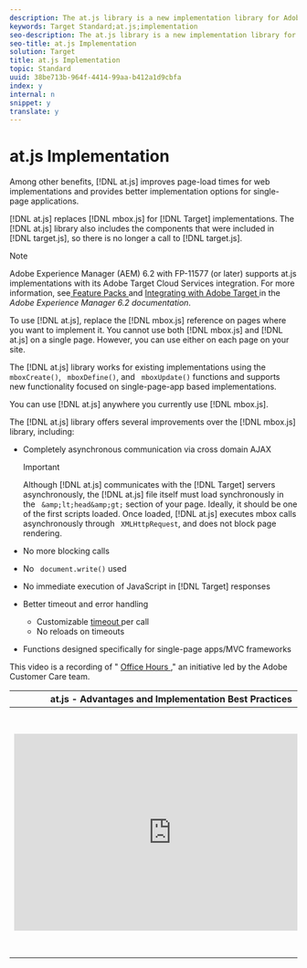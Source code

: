 ```yaml
---
description: The at.js library is a new implementation library for Adobe Target designed for both typical web implementations and single-page applications.
keywords: Target Standard;at.js;implementation
seo-description: The at.js library is a new implementation library for Adobe Target designed for both typical web implementations and single-page applications.
seo-title: at.js Implementation
solution: Target
title: at.js Implementation
topic: Standard
uuid: 38be713b-964f-4414-99aa-b412a1d9cbfa
index: y
internal: n
snippet: y
translate: y
---
```


# at.js Implementation

Among other benefits, [!DNL  at.js] improves page-load times for web implementations and provides better implementation options for single-page applications. 

[!DNL  at.js] replaces [!DNL  mbox.js] for [!DNL  Target] implementations. The [!DNL  at.js] library also includes the components that were included in [!DNL  target.js], so there is no longer a call to [!DNL  target.js]. 


>[!NOTE]
>
>Adobe Experience Manager (AEM) 6.2 with FP-11577 (or later) supports at.js implementations with its Adobe Target Cloud Services integration. For more information, see[ Feature Packs ](https://docs.adobe.com/docs/en/aem/6-2/release-notes/feature-packs.html) and [ Integrating with Adobe Target ](https://docs.adobe.com/docs/en/aem/6-2/administer/integration/marketing-cloud/target.html) in the *Adobe Experience Manager 6.2 documentation*. 



To use [!DNL  at.js], replace the [!DNL  mbox.js] reference on pages where you want to implement it. You cannot use both [!DNL  mbox.js] and [!DNL  at.js] on a single page. However, you can use either on each page on your site. 

The [!DNL  at.js] library works for existing implementations using the ` mboxCreate()`, ` mboxDefine()`, and ` mboxUpdate()` functions and supports new functionality focused on single-page-app based implementations. 

You can use [!DNL  at.js] anywhere you currently use [!DNL  mbox.js]. 

The [!DNL  at.js] library offers several improvements over the [!DNL  mbox.js] library, including: 


* Completely asynchronous communication via cross domain AJAX 
  >[!IMPORTANT]
  >
  >Although [!DNL  at.js] communicates with the [!DNL  Target] servers asynchronously, the [!DNL  at.js] file itself must load synchronously in the ` &amp;lt;head&amp;gt;` section of your page. Ideally, it should be one of the first scripts loaded. Once loaded, [!DNL  at.js] executes mbox calls asynchronously through ` XMLHttpRequest`, and does not block page rendering. 


* No more blocking calls
* No ` document.write()` used
* No immediate execution of JavaScript in [!DNL  Target] responses
* Better timeout and error handling 
    * Customizable [ timeout ](cmp_at.js_Functions.md#reference_C81525D1598A4A1199740DCAB81A7FDF) per call
    * No reloads on timeouts


* Functions designed specifically for single-page apps/MVC frameworks


This video is a recording of " [ Office Hours ](c_adobe-customer-care-office-hours.md#concept_58EA30379D3B48C4848BA2A8C464A5B7)," an initiative led by the Adobe Customer Care team. 



<table id="table_DC2EFE9B1E1D4FB69CB0D44AE1B2367E"> 
 <thead> 
  <tr> 
   <th class="entry" colspan="2"> at.js - Advantages and Implementation Best Practices </th> 
   <th colname="col3" class="entry"> 26:43 </th> 
  </tr> 
 </thead>
 <tbody> 
  <tr> 
   <td colspan="2"> <p> 
     <div width="550" class="video-iframe"> 
      <iframe src="https://video.tv.adobe.com/v/22223/" frameborder="0" webkitallowfullscreen="true" mozallowfullscreen="true" oallowfullscreen="true" msallowfullscreen="true" allowfullscreen="allowfullscreen" scrolling="no" width="550" height="345">https://video.tv.adobe.com/v/22223/</iframe>
     </div> </p> </td> 
   <td colname="col3"> 
    <ul id="ul_531000D579CC439E8A970E613094466B"> 
     <li id="li_8BC24EBD02AC4CEE99CCC750462E99DC"> <p>How the at.js library works </p> </li> 
     <li id="li_421652E5FD6C4BE2A19DA592EBC47627"> <p>The advantages of at.js over mbox.js </p> </li> 
     <li id="li_B4A75BFA187F471B82ED159A895AE3E9"> <p>How at.js manages flicker </p> </li> 
     <li id="li_94479C7A03C54343A81B8C99AA7C5506"> <p>Error handling in at.js </p> </li> 
     <li id="li_461233D829364C8187CB2CE891816364"> <p>Debugging methodologies </p> </li> 
     <li id="li_1F17C87CB70B4A55BB6286F31FD9A9E4"> <p>Known issues and future roadmap </p> </li> 
    </ul> </td> 
  </tr> 
 </tbody> 
</table>

